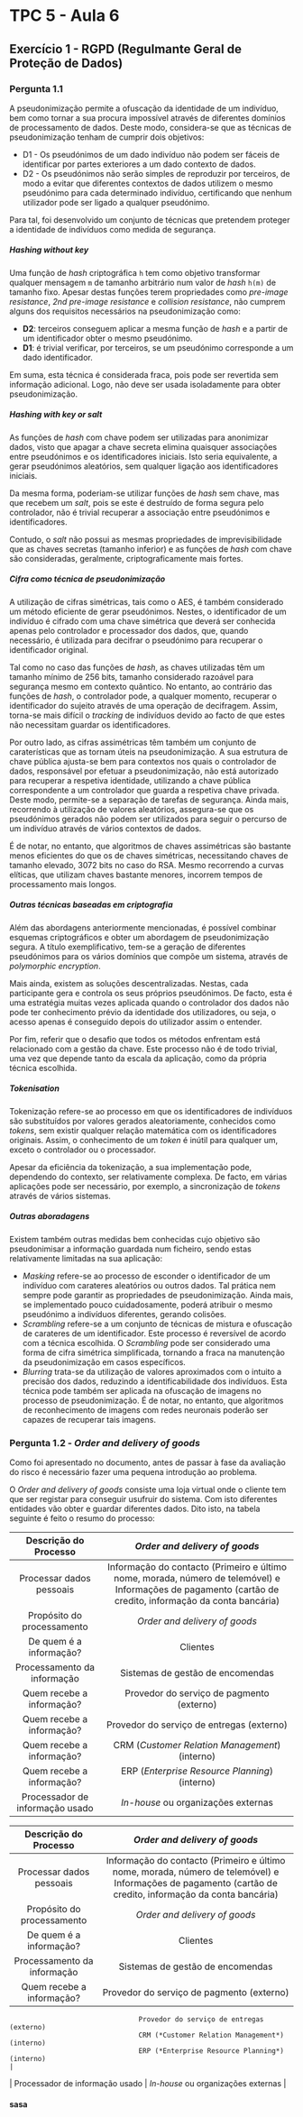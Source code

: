# TPC 5 - Aula 6

## Exercício 1 - **RGPD** (Regulmante Geral de Proteção de Dados)

### Pergunta 1.1

A pseudonimização permite a ofuscação da identidade de um indivíduo, bem como tornar a sua procura impossível através de diferentes domínios de processamento de dados. Deste modo, considera-se que as técnicas de pseudonimização tenham de cumprir dois objetivos:

+ D1 - Os pseudónimos de um dado indivíduo não podem ser fáceis de identificar por partes exteriores a um dado contexto de dados.
+ D2 - Os pseudónimos não serão simples de reproduzir por terceiros, de modo a evitar que diferentes contextos de dados utilizem o mesmo pseudónimo para cada determinado indivíduo, certificando que nenhum utilizador pode ser ligado a qualquer pseudónimo.

Para tal, foi desenvolvido um conjunto de técnicas que pretendem proteger a identidade de indivíduos como medida de segurança.

##### *Hashing without key*

Uma função de *hash* criptográfica `h` tem como objetivo transformar qualquer mensagem `m` de tamanho arbitrário num valor de *hash* `h(m)` de tamanho fixo. Apesar destas funções terem propriedades como *pre-image resistance*, *2nd pre-image resistance* e *collision resistance*, não cumprem alguns dos requisitos necessários na pseudonimização como:

- **D2**: terceiros conseguem aplicar a mesma função de *hash* e a partir de um identificador obter o mesmo pseudónimo.
- **D1**: é trivial verificar, por terceiros, se um pseudónimo corresponde a um dado identificador.

Em suma, esta técnica é considerada fraca, pois pode ser revertida sem informação adicional. Logo, não deve ser usada isoladamente para obter pseudonimização.

##### *Hashing with key or salt*

As funções de *hash* com chave podem ser utilizadas para anonimizar dados, visto que apagar a chave secreta elimina quaisquer associações entre pseudónimos e os identificadores iniciais. Isto seria equivalente, a gerar pseudónimos aleatórios, sem qualquer ligação aos identificadores iniciais.

Da mesma forma, poderiam-se utilizar funções de *hash* sem chave, mas que recebem um *salt*, pois se este é destruído de forma segura pelo controlador, não é trivial recuperar a associação entre pseudónimos e identificadores.

Contudo, o *salt* não possui as mesmas propriedades de imprevisibilidade que as chaves secretas (tamanho inferior) e as funções de *hash* com chave são consideradas, geralmente, criptograficamente mais fortes.

##### *Cifra como técnica de pseudonimização*

A utilização de cifras simétricas, tais como o AES, é também considerado um método eficiente de gerar pseudónimos. Nestes, o identificador de um indivíduo é cifrado com uma chave simétrica que deverá ser conhecida apenas pelo controlador e processador dos dados, que, quando necessário, é utilizada para decifrar o pseudónimo para recuperar o identificador original.

Tal como no caso das funções de *hash*, as chaves utilizadas têm um tamanho mínimo de 256 bits, tamanho considerado razoável para segurança mesmo em contexto quântico. No entanto, ao contrário das funções de *hash*, o controlador pode, a qualquer momento, recuperar o identificador do sujeito através de uma operação de decifragem. Assim, torna-se mais difícil o *tracking* de indivíduos devido ao facto de que estes não necessitam guardar os identificadores.

Por outro lado, as cifras assimétricas têm também um conjunto de caraterísticas que as tornam úteis na pseudonimização. A sua estrutura de chave pública ajusta-se bem para contextos nos quais o controlador de dados, responsável por efetuar a pseudonimização, não está autorizado para recuperar a respetiva identidade, utilizando a chave pública correspondente a um controlador que guarda a respetiva chave privada. Deste modo, permite-se a separação de tarefas de segurança. Ainda mais, recorrendo à utilização de valores aleatórios, assegura-se que os pseudónimos gerados não podem ser utilizados para seguir o percurso de um indivíduo através de vários contextos de dados.

É de notar, no entanto, que algoritmos de chaves assimétricas são bastante menos eficientes do que os de chaves simétricas, necessitando chaves de tamanho elevado, 3072 bits no caso do RSA. Mesmo recorrendo a curvas elíticas, que utilizam chaves bastante menores, incorrem tempos de processamento mais longos.

##### Outras técnicas baseadas em criptografia

Além das abordagens anteriormente mencionadas, é possível combinar esquemas criptográficos e obter um abordagem de pseudonimização segura. A título exemplificativo, tem-se a geração de diferentes pseudónimos para os vários domínios que compõe um sistema, através de *polymorphic encryption*. 

Mais ainda, existem as soluções descentralizadas. Nestas, cada participante gera e controla os seus próprios pseudónimos. De facto, esta é uma estratégia muitas vezes aplicada quando o controlador dos dados não pode ter conhecimento prévio da identidade dos utilizadores, ou seja, o acesso apenas é conseguido depois do utilizador assim o entender.

Por fim, referir que o desafio que todos os métodos enfrentam está relacionado com a gestão da chave. Este processo não é de todo trivial, uma vez que depende tanto da escala da aplicação, como da própria técnica escolhida.

##### *Tokenisation*

Tokenização refere-se ao processo em que os identificadores de indivíduos são substituídos por valores gerados aleatoriamente, conhecidos como *tokens*, sem existir qualquer relação matemática com os identificadores originais. Assim, o conhecimento de um *token* é inútil para qualquer um, exceto o controlador ou o processador.

Apesar da eficiência da tokenização, a sua implementação pode, dependendo do contexto, ser relativamente complexa. De facto, em várias aplicações pode ser necessário, por exemplo, a sincronização de *tokens* através de vários sistemas.

##### Outras aboradagens

Existem também outras medidas bem conhecidas cujo objetivo são pseudonimisar a informação guardada num ficheiro, sendo estas relativamente limitadas na sua aplicação:

+ *Masking* refere-se ao processo de esconder o identificador de um indivíduo com carateres aleatórios ou outros dados. Tal prática nem sempre pode garantir as propriedades de pseudonimização. Ainda mais, se implementado pouco cuidadosamente, poderá atribuir o mesmo pseudónimo a indivíduos diferentes, gerando colisões.
+ *Scrambling* refere-se a um conjunto de técnicas de mistura e ofuscação de carateres de um identificador. Este processo é reversível de acordo com a técnica escolhida. O *Scrambling* pode ser considerado uma forma de cifra simétrica simplificada, tornando a fraca na manutenção da pseudonimização em casos específicos.
+ *Blurring* trata-se da utilização de valores aproximados com o intuito a precisão dos dados, reduzindo a identificabilidade dos indivíduos. Esta técnica pode também ser aplicada na ofuscação de imagens no processo de pseudonimização. É de notar, no entanto, que algoritmos de reconhecimento de imagens com redes neuronais poderão ser capazes de recuperar tais imagens.

### Pergunta 1.2 - *Order and delivery of goods*

Como foi apresentado no documento, antes de passar à fase da avaliação do risco é necessário fazer uma pequena introdução ao problema. 

O *Order and delivery of goods* consiste uma loja virtual onde o cliente tem que ser registar para conseguir usufruir do sistema. Com isto diferentes entidades vão obter e guardar diferentes dados. Dito isto, na tabela seguinte é feito o resumo do processo:

|      Descrição do Processo      |                                               *Order and delivery of goods*                                               |
| :-----------------------------: | :------------------------------------------------------------------------------------------------------------------------:|
| Processar dados pessoais        | Informação do contacto (Primeiro e último nome, morada, número de telemóvel) e Informações de pagamento (cartão de credito, informação da conta bancária)                                                                                                                        |
| Propósito do processamento      | *Order and delivery of goods*                                                                                             |
| De quem é a informação?         | Clientes                                                                                                                  |
| Processamento da informação     | Sistemas de gestão de encomendas                                                                                          |
| Quem recebe a informação?       | Provedor do serviço de pagmento (externo)                                                                                 |
| Quem recebe a informação?       | Provedor do serviço de entregas (externo)                                                                                 |
| Quem recebe a informação?       | CRM (*Customer Relation Management*) (interno)                                                                            |
| Quem recebe a informação?       | ERP (*Enterprise Resource Planning*) (interno)                                                                            |
| Processador de informação usado | *In-house* ou organizações externas                                                                                       |


|      Descrição do Processo      |                                               *Order and delivery of goods*                                               |
| :-----------------------------: | :------------------------------------------------------------------------------------------------------------------------:|
| Processar dados pessoais        | Informação do contacto (Primeiro e último nome, morada, número de telemóvel) e Informações de pagamento (cartão de credito, informação da conta bancária)                                                                                                                        |
| Propósito do processamento      | *Order and delivery of goods*                                                                                             |
| De quem é a informação?         | Clientes                                                                                                                  |
| Processamento da informação     | Sistemas de gestão de encomendas                                                                                          |
| Quem recebe a informação?       | Provedor do serviço de pagmento (externo) 
                                    Provedor do serviço de entregas (externo)
                                    CRM (*Customer Relation Management*) (interno)
                                    ERP (*Enterprise Resource Planning*) (interno)                                                                            |
| Processador de informação usado | *In-house* ou organizações externas                                                                                       |

#### sasa